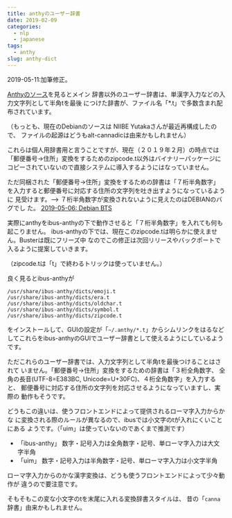 ```yaml
---
title: anthyのユーザー辞書
date: 2019-02-09
categories:
  - nlp
  - japanese
tags:
  - anthy
slug: anthy-dict
---
```


2019-05-11:加筆修正。

[Anthyのソース](https://salsa.debian.org/debian/anthy)を見るとメイン
辞書以外のユーザー辞書は、単漢字入力などの入力文字列として半角tを最後
につけた辞書が、ファイル名「*.t」で多数含まれ配布されています。

（もっとも、現在のDebianのソースは NIIBE Yutakaさんが最近再構成したので、
ファイルの起源はどうもalt-cannadicは由来かもしれません）

これらは個人用辞書用と言うことですが、現在（２０１９年２月）の時点では
「郵便番号→住所」変換をするためのzipcode.t以外はバイナリーパッケージに
コピーされていないので直接システムに導入するようにはなっていません。

ただ同梱された「郵便番号→住所」変換をするための辞書は「７桁半角数字」
を入力すると郵便番号に対応する住所の文字列を吐き出すようになっているように
見受けます。--> ７桁半角数字が変換されないように見えたのはDEBIANのバグでし
た。 
[2019-05-06: Debian BTS](https://bugs.debian.org/cgi-bin/bugreport.cgi?bug=927074)

実際にanthyをibus-anthyの下で動作させると「７桁半角数字」を入れても何も起こりません。
ibus-anthyの下では、現在このzipcode.tは明らかに使えません。Busterは既にフリーズ中
なのでこの修正は次回リリースやバックポートで入るように提案していきます。

（zipcode.tは「t」で終わるトリックは使っていません。）

良く見るとibus-anthyが

```
/usr/share/ibus-anthy/dicts/emoji.t
/usr/share/ibus-anthy/dicts/era.t
/usr/share/ibus-anthy/dicts/oldchar.t
/usr/share/ibus-anthy/dicts/symbol.t
/usr/share/ibus-anthy/dicts/zipcode.t
```

をインストールして、GUIの設定が「`~/.anthy/*.t`」からシムリンクをはるなど
してこれらをibus-anthyのGUIでユーザー辞書として使えるようにしているようです。

ただこれらのユーザー辞書では、入力文字列として半角tを最後つけることはされて
いません。「郵便番号→住所」変換をするための辞書は「３桁全角数字、
全角の長音(UTF-8=E383BC, Unicode=U+30FC)、４桁全角数字」を入力すると、
郵便番号に対応する住所の文字列を対応させるようになっていますし、実際の
動作もそうです。

どうもこの違いは、使うフロントエンドによって提供されるローマ字入力からかな
に変換される際のルールが異なるので、ibusでは小文字のtが入れにくいことにある
ようです。（「uim」は使っていないのであくまで推測です）

  * 「ibus-anthy」 数字・記号入力は全角数字・記号、単ローマ字入力は大文字半角
  * 「uim」        数字・記号入力は半角数字・記号、単ローマ字入力は小文字半角

ローマ字入力からのかな漢字変換は、どうも使うフロントエンドによって少々動作が
違うので要注意です。

そもそもこの変な小文字のtを末尾に入れる変換辞書スタイルは、
昔の「`canna`辞書」由来かもしれません。

<!-- vim: se ai tw=79: -->
